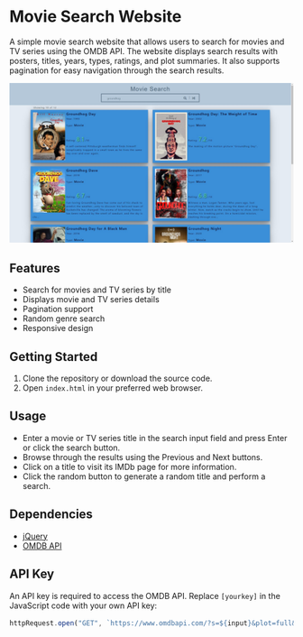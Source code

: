 # Movie Search Website

A simple movie search website that allows users to search for movies and TV series using the OMDB API. The website displays search results with posters, titles, years, types, ratings, and plot summaries. It also supports pagination for easy navigation through the search results.

![screenshot of movie search site](assets/images/moviesearchts.jpg)

## Features

- Search for movies and TV series by title
- Displays movie and TV series details
- Pagination support
- Random genre search
- Responsive design

## Getting Started

1. Clone the repository or download the source code.
2. Open `index.html` in your preferred web browser.

## Usage

- Enter a movie or TV series title in the search input field and press Enter or click the search button.
- Browse through the results using the Previous and Next buttons.
- Click on a title to visit its IMDb page for more information.
- Click the random button to generate a random title and perform a search.

## Dependencies

- [jQuery](https://jquery.com/)
- [OMDB API](https://www.omdbapi.com/)

## API Key

An API key is required to access the OMDB API. Replace `[yourkey]` in the JavaScript code with your own API key:

```javascript
httpRequest.open("GET", `https://www.omdbapi.com/?s=${input}&plot=full&apikey=[yourkey]&page=${page}`);
